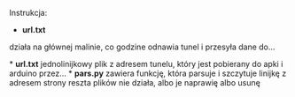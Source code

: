 <h>Instrukcja:</h>
* <h><b>url.txt</b> </h>
<p>działa na głównej malinie, co godzine odnawia tunel i przesyła dane do…</p>
* <h><b>url.txt</b> </h>
jednolinijkowy plik z adresem tunelu, który jest pobierany do apki i arduino przez…
* <h><b>pars.py</b> </h>
zawiera funkcję, która parsuje i szczytuje linijkę z adresem strony
reszta plików nie działa, albo je naprawię albo usunę
